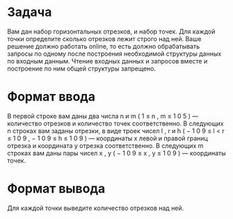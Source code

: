 # Задача

Вам дан набор горизонтальных отрезков, и набор точек. Для каждой точки определите сколько отрезков лежит строго над ней.
Ваше решение должно работать online, то есть должно обрабатывать запросы по одному после построения необходимой структуры данных по входным данным. Чтение входных данных и запросов вместе и построение по ним общей структуры запрещено.

# Формат ввода

В первой строке вам даны два числа n и m ( 1 ≤ n , m ≤ 1 0 5 ) — количество отрезков и количество точек соответственно. В следующих n строках вам заданы отрезки, в виде троек чисел l , r и h ( − 1 0 9 ≤ l < r ≤ 1 0 9 , − 1 0 9 ≤ h ≤ 1 0 9 ) — координаты x левой и правой границ отрезка и координата y отрезка соответственно. В следующих m строках вам даны пары чисел x , y ( − 1 0 9 ≤ x , y ≤ 1 0 9 ) — координаты точек.

# Формат вывода

Для каждой точки выведите количество отрезков над ней.
